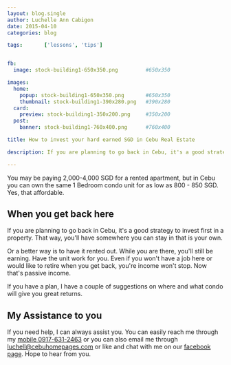 ```yaml
---
layout: blog.single
author: Luchelle Ann Cabigon
date: 2015-04-10
categories: blog

tags:		['lessons', 'tips']


fb:
  image: stock-building1-650x350.png         #650x350

images:
  home:
    popup: stock-building1-650x350.png       #650x350
    thumbnail: stock-building1-390x280.png   #390x280
  card:
    preview: stock-building1-350x200.png     #350x200
  post:
    banner: stock-building1-760x400.png      #760x400

title: How to invest your hard earned SGD in Cebu Real Estate

description: If you are planning to go back in Cebu, it's a good strategy to invest first in a property. That way, you'll have somewhere you can stay in that is your own.

---
```


You may be paying 2,000-4,000 SGD for a rented apartment, but in Cebu you can own the same 1 Bedroom condo unit for as low as 800 - 850 SGD. Yes, that affordable. 

## When you get back here

If you are planning to go back in Cebu, it's a good strategy to invest first in a property. That way, you'll have somewhere you can stay in that is your own.

Or a better way is to have it rented out. While you are there, you'll still be earning. Have the unit work for you. Even if you won't have a job here or would like to retire when you get back, you're income won't stop. Now that's passive income.

If you have a plan, I have a couple of suggestions on where and what condo will give you great returns.

## My Assistance to you

If you need help, I can always assist you. You can easily reach me through my [mobile 0917-631-2463][mobile] or you can also email me through [luchell@cebuhomepages.com][email] or like and chat with me on our [facebook page][facebook]. Hope to hear from you.

[mobile]: tel:+639176312463
[email]: mailto:luchelle@cebuhomepages.com
[facebook]: http://fb.me/cebuhomepages


